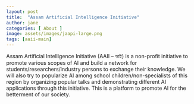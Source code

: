 ```yaml
---
layout: post
title:  "Assam Artificial Intelligence Initiative"
author: jane
categories: [ About ]
image: assets/images/jaapi-large.png
tags: [aaii-main]
---
```


Assam Artificial Intelligence Initiative (AAII – আই) is a non-profit initiative to promote various scopes of AI and build a network for students/researchers/industry persons to exchange their knowledge. We will also try to popularize AI among school children/non-specialists of this region by organizing popular talks and demonstrating different AI applications through this initiative. This is a platform to promote AI for the betterment of our society.
